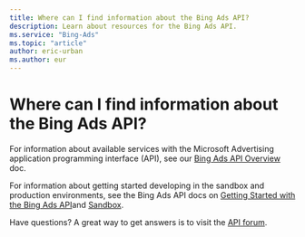 ```yaml
---
title: Where can I find information about the Bing Ads API?
description: Learn about resources for the Bing Ads API.
ms.service: "Bing-Ads"
ms.topic: "article"
author: eric-urban
ms.author: eur
---
```


# Where can I find information about the Bing Ads API?

For information about available services with the Microsoft Advertising application programming interface (API), see our [Bing Ads API Overview](https://go.microsoft.com/fwlink?LinkId=398328) doc.

For information about getting started developing in the sandbox and production environments, see the Bing Ads API docs on [Getting Started with the Bing Ads API](https://go.microsoft.com/fwlink?LinkId=398322)and [Sandbox](https://go.microsoft.com/fwlink?LinkId=398323).

Have questions? A great way to get answers is to visit the [API forum](https://go.microsoft.com/fwlink?LinkId=398324).


